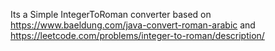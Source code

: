 Its a Simple IntegerToRoman converter based on 
https://www.baeldung.com/java-convert-roman-arabic 
and 
https://leetcode.com/problems/integer-to-roman/description/
